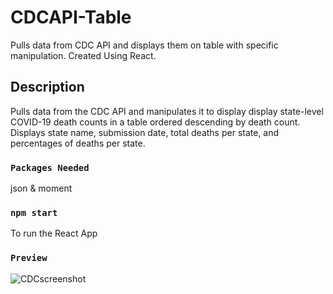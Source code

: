 # CDCAPI-Table
Pulls data from CDC API and displays them on table with specific manipulation. Created Using React.

## Description

Pulls data from the CDC API and manipulates it to display display state-level COVID-19 death counts in a table ordered descending by death count. Displays state name, submission date, total deaths per state, and percentages of deaths per state.

### `Packages Needed`

json & moment

### `npm start`

To run the React App

### `Preview`

![CDCscreenshot](https://user-images.githubusercontent.com/47838048/111079720-99e6c080-84d1-11eb-9596-604a7b93b4a7.png)




